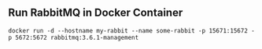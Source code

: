 ## Run RabbitMQ in Docker Container

    docker run -d --hostname my-rabbit --name some-rabbit -p 15671:15672 -p 5672:5672 rabbitmq:3.6.1-management
